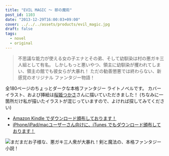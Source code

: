 ```yaml
---
title: "EVIL MAGIC ～ 邪の魔術"
post_id: 1103
date: "2013-12-29T16:00:03+09:00"
cover: ../../../assets/products/evil_magic.jpg
draft: false
tags:
  - novel
  - original
---
```



> 不思議な能力が使える女の子エナとその弟、そして幼馴染は村の悪ガキ三人組として有名。
> しかしもっと悪いやつ、領主に幼馴染が攫われてしまい、領主の館でも彼女らが大暴れ！
> ただの勧善懲悪では終わらない、新感覚のオリジナル ファンタジー物語！

全180ページのちょっとダークな本格ファンタジー ライトノベルです。
カバーイラスト、および挿絵は[桜姫つかさ](http://dungeonmania.web.fc2.com/)さんに描いていただきました！
(ちなみに一箇所だけ私が描いたイラストが混じっていますので、よければ探してみてください) 

* [Amazon Kindle でダウンロード頒布しております！](https://amzn.to/2KA8B9f)
* [iPhone/iPad/macユーザーさん向けに、iTunes でもダウンロード頒布しております！](https://itunes.apple.com/jp/book/evil-magic/id1380674072)

![まだまだお子様な、悪ガキ三人衆が大暴れ！剣と魔法の、本格ファンタジー小説！](https://danmaq.com/wp-content/uploads/2012/11/em_POP-300x300.png)
